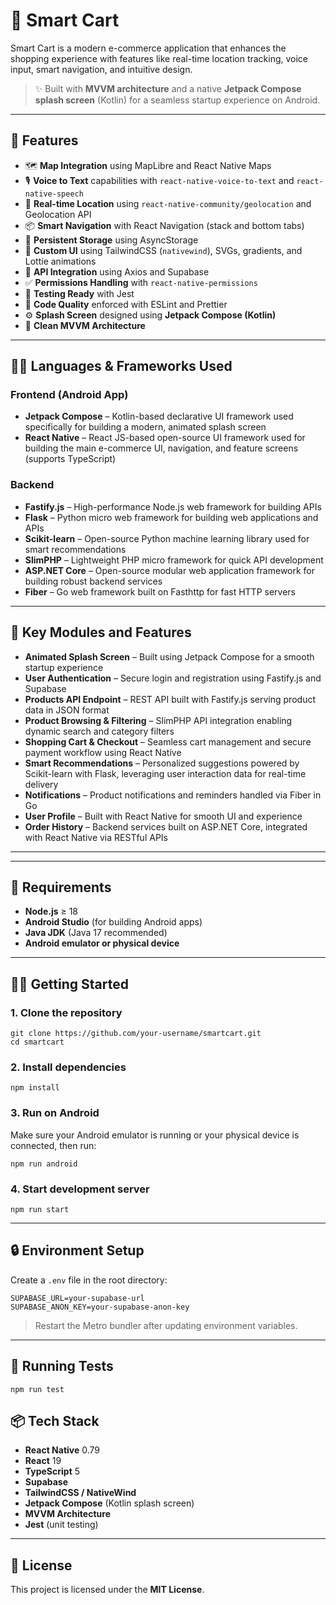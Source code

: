 # 🛒 Smart Cart

Smart Cart is a modern e-commerce application that enhances the shopping experience with features like real-time location tracking, voice input, smart navigation, and intuitive design.

> ✨ Built with **MVVM architecture** and a native **Jetpack Compose splash screen** (Kotlin) for a seamless startup experience on Android.

---

## 🚀 Features

* 🗺️ **Map Integration** using MapLibre and React Native Maps
* 🎙️ **Voice to Text** capabilities with `react-native-voice-to-text` and `react-native-speech`
* 📍 **Real-time Location** using `react-native-community/geolocation` and Geolocation API
* 📦 **Smart Navigation** with React Navigation (stack and bottom tabs)
* 🧠 **Persistent Storage** using AsyncStorage
* 🎨 **Custom UI** using TailwindCSS (`nativewind`), SVGs, gradients, and Lottie animations
* 📡 **API Integration** using Axios and Supabase
* ✅ **Permissions Handling** with `react-native-permissions`
* 🧪 **Testing Ready** with Jest
* 🧹 **Code Quality** enforced with ESLint and Prettier
* ⚙️ **Splash Screen** designed using **Jetpack Compose (Kotlin)**
* 🧩 **Clean MVVM Architecture**

---

## 🧑‍💻 Languages & Frameworks Used

### Frontend (Android App)
- **Jetpack Compose** – Kotlin-based declarative UI framework used specifically for building a modern, animated splash screen
- **React Native** – React JS-based open-source UI framework used for building the main e-commerce UI, navigation, and feature screens (supports TypeScript)

### Backend
- **Fastify.js** – High-performance Node.js web framework for building APIs
- **Flask** – Python micro web framework for building web applications and APIs
- **Scikit-learn** – Open-source Python machine learning library used for smart recommendations
- **SlimPHP** – Lightweight PHP micro framework for quick API development
- **ASP.NET Core** – Open-source modular web application framework for building robust backend services
- **Fiber** – Go web framework built on Fasthttp for fast HTTP servers

---

## 🔑 Key Modules and Features

- **Animated Splash Screen** – Built using Jetpack Compose for a smooth startup experience
- **User Authentication** – Secure login and registration using Fastify.js and Supabase
- **Products API Endpoint** – REST API built with Fastify.js serving product data in JSON format
- **Product Browsing & Filtering** – SlimPHP API integration enabling dynamic search and category filters
- **Shopping Cart & Checkout** – Seamless cart management and secure payment workflow using React Native
- **Smart Recommendations** – Personalized suggestions powered by Scikit-learn with Flask, leveraging user interaction data for real-time delivery
- **Notifications** – Product notifications and reminders handled via Fiber in Go
- **User Profile** – Built with React Native for smooth UI and experience
- **Order History** – Backend services built on ASP.NET Core, integrated with React Native via RESTful APIs

---

---

## 📱 Requirements

* **Node.js** ≥ 18
* **Android Studio** (for building Android apps)
* **Java JDK** (Java 17 recommended)
* **Android emulator or physical device**

---

## 🧑‍💻 Getting Started

### 1. Clone the repository

```
git clone https://github.com/your-username/smartcart.git
cd smartcart
```

### 2. Install dependencies

```
npm install
```

### 3. Run on Android

Make sure your Android emulator is running or your physical device is connected, then run:

```
npm run android
```

### 4. Start development server

```
npm run start
```

---

## 🔒 Environment Setup

Create a `.env` file in the root directory:

```env
SUPABASE_URL=your-supabase-url
SUPABASE_ANON_KEY=your-supabase-anon-key
```

> Restart the Metro bundler after updating environment variables.

---

## 🧪 Running Tests

```
npm run test
```



## 📦 Tech Stack

* **React Native** 0.79
* **React** 19
* **TypeScript** 5
* **Supabase**
* **TailwindCSS / NativeWind**
* **Jetpack Compose** (Kotlin splash screen)
* **MVVM Architecture**
* **Jest** (unit testing)


---

## 📄 License

This project is licensed under the **MIT License**.
